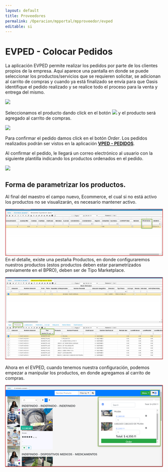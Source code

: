```yaml
---
layout: default
title: Proveedores
permalink: /Operacion/mpportal/mpproveedor/evped
editable: si
---
```


# EVPED - Colocar Pedidos

La aplicación EVPED permite realizar los pedidos por parte de los clientes propios de la empresa.  Aquí aparece una pantalla en donde se puede seleccionar los productos/servicios que se requieren solicitar, se adicionan al carrito de compras y cuando ya está finalizado se envía para que Oasis identifique el pedido realizado y se realice todo el proceso para la venta y entrega del mismo.

![](evped.png)

Seleccionamos el producto dando click en el botón ![](carro.png) y el producto será agregado al carrito de compras.  

![](evped1.png)

Para confirmar el pedido damos click en el botón _Order_. Los pedidos realizados podrán ser vistos en la aplicación [**VPED - PEDIDOS**](http://docs.oasiscom.com/Operacion/scm/ventas/vpedido/vped).  

Al confirmar el pedido, le llegará un correo electrónico al usuario con la siguiente plantilla indicando los productos ordenados en el pedido.  

![](evped2.png)  

## Forma de parametrizar los productos.  
Al final del maestro el campo nuevo, Ecommerce, el cual si no está activo los productos no se visualizarán, es necesario mantener activo.  
 
![](evped3.png)  
En el detalle, existe una pestaña Productos, en donde configuraremos nuestros productos (estos productos deben estar parametrizados previamente en el BPRO), deben ser de Tipo Marketplace.  

![](evped5.png)  

Ahora en el EVPED, cuando tenemos nuestra configuración, podemos empezar a manipular los productos, en donde agregamos al carrito de compras.  

![](evped6.png)  





